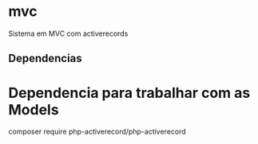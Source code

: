 # mvc
Sistema em MVC com activerecords

## Dependencias
# Dependencia para trabalhar com as Models
composer require php-activerecord/php-activerecord
